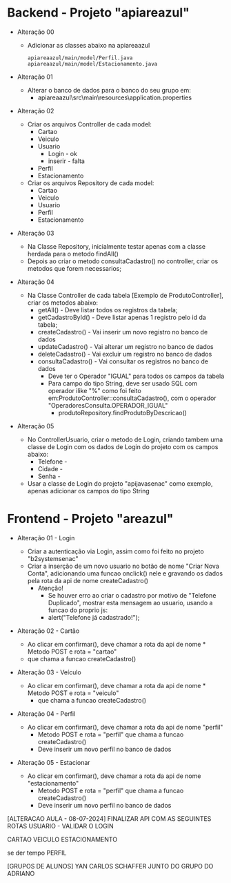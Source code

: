 # Backend - Projeto "apiareazul"
* Alteração 00
    * Adicionar as classes abaixo na apiareaazul
        ```
        apiareaazul/main/model/Perfil.java
        apiareaazul/main/model/Estacionamento.java
        ```
* Alteração 01
     * Alterar o banco de dados para o banco do seu grupo em:
          * apiareaazul\src\main\resources\application.properties

* Alteração 02
    * Criar os arquivos Controller de cada model:
        * Cartao
        * Veiculo
        * Usuario
            * Login - ok
            * inserir - falta
        * Perfil
        * Estacionamento
    * Criar os arquivos Repository de cada model:
        * Cartao
        * Veiculo
        * Usuario
        * Perfil
        * Estacionamento

* Alteração 03
    * Na Classe Repository, inicialmente testar apenas com a classe herdada para o metodo findAll()
    * Depois ao criar o metodo consultaCadastro() no controller, criar os metodos que forem necessarios;

* Alteração 04
    * Na Classe Controller de cada tabela [Exemplo de ProdutoController], criar os metodos abaixo:
        * getAll() - Deve listar todos os registros da tabela;
        * getCadastroById() - Deve listar apenas 1 registro pelo id da tabela;
        * createCadastro() - Vai inserir um novo registro no banco de dados
        * updateCadastro() - Vai alterar um registro no banco de dados
        * deleteCadastro() - Vai excluir um registro no banco de dados
        * consultaCadastro() - Vai consultar os registros no banco de dados
            * Deve ter o Operador "IGUAL" para todos os campos da tabela
            * Para campo do tipo String, deve ser usado SQL com operador ilike "%"
            como foi feito em:ProdutoController::consultaCadastro(), com o operador "OperadoresConsulta.OPERADOR_IGUAL"
                * produtoRepository.findProdutoByDescricao()
* Alteração 05
    * No ControllerUsuario, criar o metodo de Login, criando tambem uma classe de Login com os dados de Login do projeto com os campos abaixo:
        * Telefone - 
        * Cidade - 
        * Senha -
    * Usar a classe de Login do projeto "apijavasenac" como exemplo, apenas adicionar os campos do tipo String 

# Frontend - Projeto "areazul"
* Alteração 01 - Login
    * Criar a autenticação via Login, assim como foi feito no projeto "b2systemsenac"
    * Criar a inserção de um novo usuario no botão de nome "Criar Nova Conta", adicionando uma funcao onclick() nele e gravando os dados 
    pela rota da api de nome createCadastro()
        * Atenção!
            * Se houver erro ao criar o cadastro por motivo de "Telefone Duplicado", mostrar esta mensagem ao usuario, 
            usando a funcao do proprio js:
             * alert("Telefone já cadastrado!");

* Alteração 02 - Cartão
    * Ao clicar em confirmar(), deve chamar a rota da api de nome * Metodo POST e rota = "cartao"
    * que chama a funcao createCadastro()

* Alteração 03 - Veículo
    * Ao clicar em confirmar(), deve chamar a rota da api de nome * Metodo POST e rota = "veiculo"
        * que chama a funcao createCadastro()
        
* Alteração 04 - Perfil
    * Ao clicar em confirmar(), deve chamar a rota da api de nome "perfil"
        * Metodo POST e rota = "perfil" que chama a funcao createCadastro()
        * Deve inserir um novo perfil no banco de dados
    
* Alteração 05 - Estacionar
    * Ao clicar em confirmar(), deve chamar a rota da api de nome "estacionamento"
        * Metodo POST e rota = "perfil" que chama a funcao createCadastro()
        * Deve inserir um novo perfil no banco de dados

[ALTERACAO AULA - 08-07-2024]
FINALIZAR API COM AS SEGUINTES ROTAS
USUARIO - VALIDAR O LOGIN

CARTAO
VEICULO
ESTACIONAMENTO

se der tempo
	PERFIL 

[GRUPOS DE ALUNOS]
YAN CARLOS SCHAFFER JUNTO DO GRUPO DO ADRIANO

	